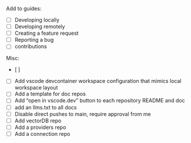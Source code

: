 
Add to guides:
- [ ] Developing locally 
- [ ] Developing remotely
- [ ] Creating a feature request
- [ ] Reporting a bug
- [ ] contributions

Misc:
- [ ] 
- [ ] Add vscode devcontainer workspace configuration that mimics local workspace layout
- [ ] Add a template for doc repos 
- [ ] Add “open in vscode.dev” button to each repository README and doc
- [ ] add an llms.txt to all docs
- [ ] Disable direct pushes to main, require approval from me
- [ ] Add vectorDB repo
- [ ] Add a providers repo
- [ ] Add a connection repo
